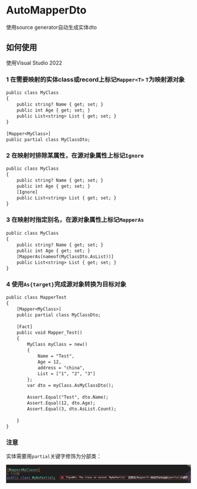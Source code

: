 # AutoMapperDto
使用source generator自动生成实体dto

## 如何使用

使用Visual Studio 2022

### 1 在需要映射的实体class或record上标记`Mapper<T>` `T`为映射源对象

```
public class MyClass
{
    public string? Name { get; set; }
    public int Age { get; set; }
    public List<string> List { get; set; }
}

[Mapper<MyClass>]
public partial class MyClassDto;
```
### 2 在映射时排除某属性，在源对象属性上标记`Ignore`
```
public class MyClass
{
    public string? Name { get; set; }
    public int Age { get; set; }
    [Ignore]
    public List<string> List { get; set; }
}
```
### 3 在映射时指定别名，在源对象属性上标记`MapperAs`
```
public class MyClass
{
    public string? Name { get; set; }
    public int Age { get; set; }
    [MapperAs(nameof(MyClassDto.AsList))]
    public List<string> List { get; set; }
}
```
### 4 使用`As{target}`完成源对象转换为目标对象
```
public class MapperTest
{
    [Mapper<MyClass>]
    public partial class MyClassDto;

    [Fact]
    public void Mapper_Test()
    {
        MyClass myClass = new()
        {
            Name = "Test",
            Age = 12,
            address = "china",
            List = ["1", "2", "3"]
        };
        var dto = myClass.AsMyClassDto();

        Assert.Equal("Test", dto.Name);
        Assert.Equal(12, dto.Age);
        Assert.Equal(3, dto.AsList.Count);

    }
}
```

### 注意

实体需要用`partial`关键字修饰为分部类：

![tips](https://github.com/zhangjundsg/zhangjundsg/blob/main/img/tips.png)
